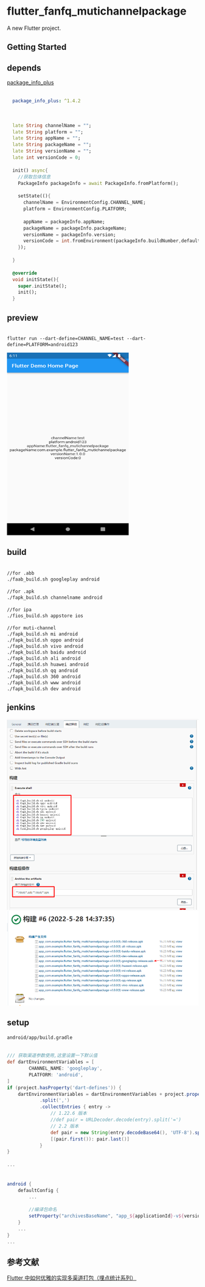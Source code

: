 # flutter_fanfq_mutichannelpackage

A new Flutter project.

## Getting Started

## depends

[package_info_plus](https://pub.dev/packages/package_info_plus)

```yaml

  package_info_plus: ^1.4.2
  
```

```dart

  late String channelName = "";
  late String platform = "";
  late String appName = "";
  late String packageName = "";
  late String versionName = "";
  late int versionCode = 0;

  init() async{
    //获取包体信息
    PackageInfo packageInfo = await PackageInfo.fromPlatform();

    setState((){
      channelName = EnvironmentConfig.CHANNEL_NAME;
      platform = EnvironmentConfig.PLATFORM;

      appName = packageInfo.appName;
      packageName = packageInfo.packageName;
      versionName = packageInfo.version;
      versionCode = int.fromEnvironment(packageInfo.buildNumber,defaultValue: 0);
    });

  }

  @override
  void initState(){
    super.initState();
    init();
  }

```

## preview

```shell

flutter run --dart-define=CHANNEL_NAME=test --dart-define=PLATFORM=android123

```

<img src="images/preview.png" width="320" height="480" alt="图片描述文字"/>


## build

```shell

//for .abb
./faab_build.sh googleplay android

//for .apk
./fapk_build.sh channelname android

//for ipa
./fios_build.sh appstore ios

//for muti-channel
./fapk_build.sh mi android
./fapk_build.sh oppo android
./fapk_build.sh vivo android
./fapk_build.sh baidu android
./fapk_build.sh ali android
./fapk_build.sh huawei android
./fapk_build.sh qq android
./fapk_build.sh 360 android
./fapk_build.sh www android
./fapk_build.sh dev android

```

## jenkins

<img src="images/1.png" alt="图片描述文字"/>

<img src="images/2.png" alt="图片描述文字"/>

## setup

`android/app/build.gradle`

```groovy

/// 获取渠道参数使用,这里设置一下默认值
def dartEnvironmentVariables = [
        CHANNEL_NAME: 'googleplay',
        PLATFORM: 'android',
]
if (project.hasProperty('dart-defines')) {
    dartEnvironmentVariables = dartEnvironmentVariables + project.property('dart-defines')
            .split(',')
            .collectEntries { entry ->
                // 1.22.6 版本
                //def pair = URLDecoder.decode(entry).split('=')
                // 2.2 版本
                def pair = new String(entry.decodeBase64(), 'UTF-8').split('=')
                [(pair.first()): pair.last()]
            }
}

...


android {
    defaultConfig {
        ...

        //编译包命名
        setProperty("archivesBaseName", "app_${applicationId}-v${versionName}(${versionCode})-${dartEnvironmentVariables.CHANNEL_NAME}")
    }
    ...
}
...

```


## 参考文献

[Flutter 中如何优雅的实现多渠道打包（埋点统计系列）](https://juejin.cn/post/6949901619689586719)